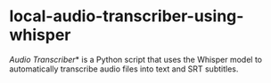 # local-audio-transcriber-using-whisper
*Audio Transcriber** is a Python script that uses the Whisper model to automatically transcribe audio files into text and SRT subtitles. 
